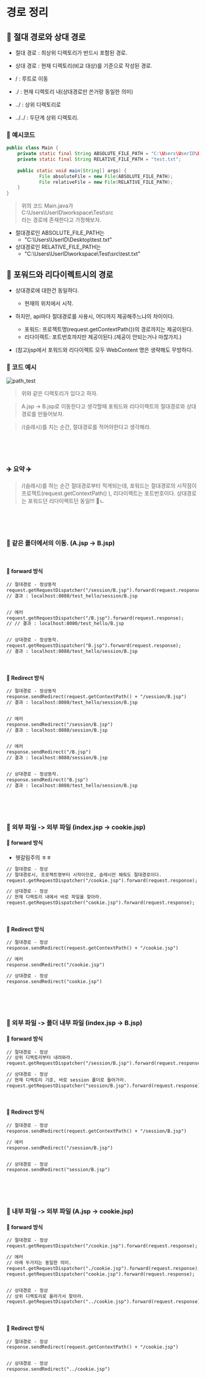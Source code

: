 # 경로 정리


## 🌈 절대 경로와 상대 경로

* 절대 경로 : 최상위 디렉토리가 반드시 포함된 경로.

* 상대 경로 : 현재 디렉토리(비교 대상)를 기준으로 작성된 경로.

* / :  루트로 이동
* ./ : 현재 디렉토리 내(상대경로만 쓴거랑 동일한 의미)
* ../ : 상위 디렉토리로
* ../../ : 두단계 상위 디렉토리.

### 🐳 예시코드

```java
public class Main {    
    private static final String ABSOLUTE_FILE_PATH = "C:\Users\UserID\Desktop\test.txt";    
    private static final String RELATIVE_FILE_PATH = "test.txt";​    
    
    public static void main(String[] args) {       
            File absoluteFile = new File(ABSOLUTE_FILE_PATH);        
            File relativeFile = new File(RELATIVE_FILE_PATH);    
    }
}

```

> 위의 코드 Main.java가 <br> C:\Users\UserID\workspace\Test\src <br>
라는 경로에 존재한다고 가정해보자.

* 절대경로인 ABSOLUTE_FILE_PATH는
    - "C:\Users\UserID\Desktop\test.txt"
* 상대경로인 RELATIVE_FILE_PATH는
    - "C:\Users\UserID\workspace\Test\src\test.txt"




## 🌈 포워드와 리다이렉트시의 경로

* 상대경로에 대한건 동일하다.
    - 현재의 위치에서 시작.

* 하지만, api마다 절대경로를 사용시, 어디까지 제공해주느냐의 차이이다.
    - 포워드: 프로젝트명(request.getContextPath())의 경로까지는 제공이된다.
    - 리다이렉트: 포트번호까지만 제공이된다.(제공이 안되는거나 마찮가지.)

* (참고)jsp에서 포워드와 리다이렉트 모두 WebContent 명은 생략해도 무방하다.

### 🐳 코드 예시

![path_test](/Image/session/path_test.png)

> 위와 같은 디렉토리가 있다고 하자.

> A.jsp -> B.jsp로 이동한다고 생각할때 포워드와 리다이렉트의 절대경로와 상대경로를 만들어보자.

> /(슬래시)를 치는 순간, 절대경로를 적어야한다고 생각해라.

<br>
<br>
<br>

### ✈️ 요약 ✈️
> /(슬래시)를 하는 순간 절대경로부터 적게되는데, 포워드는 절대경로의 시작점이 프로젝트(request.getContextPath() ), 리다이렉트는 포트번호이다. 상대경로는 포워드던 리다이렉트던 동일!!! 🐶ㄴ

<br>
<br>
<br>


### 🐳 같은 폴더에서의 이동. (A.jsp -> B.jsp)

<br>

#### 🎯 forward 방식

```jsp
// 절대경로 - 정상동작
request.getRequestDispatcher("/session/B.jsp").forward(request.response);
// 결과 : localhost:8080/test_hello/session/B.jsp


// 에러 
request.getRequestDispatcher("/B.jsp").forward(request.response);
// // 결과 : localhost:8080/test_hello/B.jsp


// 상대경로 - 정상동작.
request.getRequestDispatcher("B.jsp").forward(request.response);
// 결과 : localhost:8080/test_hello/session/B.jsp
```

<br>

#### 🎯 Redirect 방식

```jsp
// 절대경로 - 정상동작
response.sendRedirect(request.getContextPath() + "/session/B.jsp")
// 결과 : localhost:8080/test_hello/session/B.jsp


// 에러 
response.sendRedirect("/session/B.jsp")
// 결과 : localhost:8080/session/B.jsp


// 에러 
response.sendRedirect("/B.jsp")
// 결과 : localhost:8080/session/B.jsp


// 상대경로 - 정상동작.
response.sendRedirect("B.jsp")
// 결과 : localhost:8080/test_hello/session/B.jsp
```

<br>
<br>
<br>

### 🐳  외부 파일 -> 외부 파일 (index.jsp -> cookie.jsp)

#### 🎯 forward 방식

* 헷갈림주의 ㅎㅎ

```jsp
// 절대경로 - 정상
// 절대경로시, 프로젝트명부터 시작이므로, 슬래시만 해줘도 절대경로이다.
request.getRequestDispatcher("/cookie.jsp").forward(request.response);

// 상대경로 - 정상
// 현재 디렉토리 내에서 바로 파일을 찾아라.
request.getRequestDispatcher("cookie.jsp").forward(request.response);

```

<br>

#### 🎯 Redirect 방식

```jsp
// 절대경로 - 정상
response.sendRedirect(request.getContextPath() + "/cookie.jsp")

// 에러
response.sendRedirect("/cookie.jsp")

// 상대경로 - 정상
response.sendRedirect("cookie.jsp")

```

<br>
<br>
<br>



### 🐳  외부 파일 -> 폴더 내부 파일 (index.jsp -> B.jsp)

#### 🎯 forward 방식

```jsp
// 절대경로 - 정상
// 상위 디렉토리부터 내려와라.
request.getRequestDispatcher("/session/B.jsp").forward(request.response);

// 상대경로 - 정상
// 현재 디렉토리 기준, 바로 session 폴더로 들어가라.
request.getRequestDispatcher("session/B.jsp").forward(request.response);

```

<br>

#### 🎯 Redirect 방식

```jsp
// 절대경로 - 정상
response.sendRedirect(request.getContextPath() + "/session/B.jsp")

// 에러
response.sendRedirect("/session/B.jsp")


// 상대경로 - 정상
response.sendRedirect("session/B.jsp")

```

<br>
<br>
<br>

### 🐳  내부 파일 -> 외부 파일 (A.jsp -> cookie.jsp)

#### 🎯 forward 방식

```jsp
// 절대경로 - 정상
request.getRequestDispatcher("/cookie.jsp").forward(request.response);

// 에러
// 아래 두가지는 동일한 의미.
request.getRequestDispatcher("./cookie.jsp").forward(request.response);
request.getRequestDispatcher("cookie.jsp").forward(request.response);


// 상대경로 - 정상
// 상위 디렉토리로 올라가서 찾아라.
request.getRequestDispatcher("../cookie.jsp").forward(request.response);

```

<br>

#### 🎯 Redirect 방식

```jsp
// 절대경로 - 정상
response.sendRedirect(request.getContextPath() + "/cookie.jsp")


// 상대경로 - 정상
response.sendRedirect("../cookie.jsp")

```

























